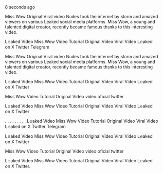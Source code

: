
8 seconds ago

Miss Wow Original Viral video Nudes took the internet by storm and amazed viewers on various Leaked social media platforms. Miss Wow, a young and talented digital creator, recently became famous thanks to this interesting video.

L𝚎aked Video Miss Wow Video Tutorial Original Video Viral Video L𝚎aked on X Twitter Telegram

Miss Wow Original Viral video Nudes took the internet by storm and amazed viewers on various Leaked social media platforms. Miss Wow, a young and talented digital creator, recently became famous thanks to this interesting video.

L𝚎aked Video Miss Wow Video Tutorial Original Video Viral Video L𝚎aked on X Twitter

Miss Wow Video Tutorial Original Video video oficial twitter

L𝚎aked Video Miss Wow Video Tutorial Original Video Viral Video L𝚎aked on X Twitter

. . . . . . . . . L𝚎aked Video Miss Wow Video Tutorial Original Video Viral Video L𝚎aked on X Twitter Telegram

L𝚎aked Video Miss Wow Video Tutorial Original Video Viral Video L𝚎aked on X Twitter

Miss Wow Video Tutorial Original Video video oficial twitter

L𝚎aked Video Miss Wow Video Tutorial Original Video Viral Video L𝚎aked on X Twitter.
